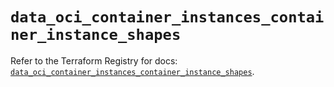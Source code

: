 # `data_oci_container_instances_container_instance_shapes`

Refer to the Terraform Registry for docs: [`data_oci_container_instances_container_instance_shapes`](https://registry.terraform.io/providers/hashicorp/oci/7.19.0/docs/data-sources/container_instances_container_instance_shapes).
